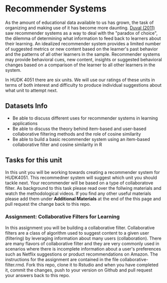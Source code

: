 # Recommender Systems

As the amount of educational data available to us has grown, the task of organizing and making use of it has become more daunting. [Duval (2011)](dl.acm.org/citation.cfm?id=2090118) saw recommender systems as a way to deal with the "paradox of choice", the dilemma of determining what information to feed back to learners about their learning. An idealized recommender system provides a limited number of suggested metrics or new content based on the learner's past behavior and the patterns of all other learners in the sample. Recommender systems may provide behavioral cues, new content, insights or suggested behavioral changes based on a comparison of the learner to all other learners in the system.

In HUDK 4051 there are six units. We will use our ratings of these units in terms of both interest and difficulty to produce individual suggestions about what unit to attempt next.


## Datasets Info



* Be able to discuss different uses for recommender systems in learning applications
* Be able to discuss the theory behind item-based and user-based collaborative filtering methods and the role of cosine similarity 
* Be able to build a basic recommender system using an item-based collaborative filter and cosine similarity in R

## Tasks for this unit

In this unit you will be working towards creating a recommender system for HUDK4051. This recommedner system will suggest which unit you should tackle next. Your recommender will be based on a type of collaboratove filter. As background to this task please read over the follwing materials and watch the methodological videos. If you find any other useful materials please add them under **Additional Materials** at the end of the this page and pull request the change back to this repo.

### Assignment: Collaborative Filters for Learning

In this assignment you will be building a collaborative filter. Collaborative filters are a class of algorithm used to suggest content to a given user (filtering) by leveraging information about many users (collaboration). There are many flavors of collaborative filter and they are very commonly used in scenarios where there is incomplete information about a user's preferences such as Netflix suggestions or product recommendations on Amazon. The instructions for the assignment are contained in the file collaborative-filter.rmd. Fork this repo, clone it to Rstudio and when you have completed it, commit the changes, push to your version on Github and pull request your answers back to this repo. 


